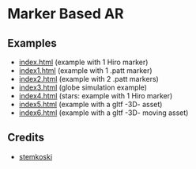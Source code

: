# Marker Based AR

## Examples
* [index.html](index.html) (example with 1 Hiro marker)
* [index1.html](index1.html) (example with 1 .patt marker)
* [index2.html](index2.html) (example with 2 .patt markers)
* [index3.html](index3.html) (globe simulation example)
* [index4.html](index4.html) (stars: example with 1 Hiro marker)
* [index5.html](index5.html) (example with a gltf -3D- asset)
* [index6.html](index6.html) (example with a gltf -3D- moving asset)

## Credits
* [stemkoski](https://stemkoski.github.io/AR.js-examples/index.html)
